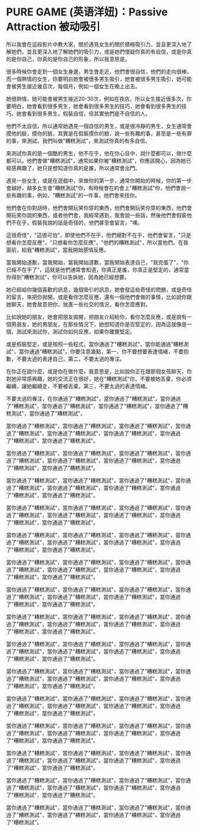 # PURE GAME (英语洋妞)：Passive Attraction 被动吸引

所以我會在這段影片中教大家，關於遇見女生的關於積極吸引力，並且更深入地了解她們，並且更深入地了解她們的吸引力，或是她們懷疑你真的有自信，或是你真的是你自己，你真的是你自己的形象，所以我意思是。

很多時候你會走到一個女生身邊，男生會走近，他們會很自信，他們的走向很棒，而一個熱情的女生，你要明白她會被很多男生吸引，她會被很多男生吸引，她可能會被男生接近幾百次，每個月，例如一個女生在晚上出去。

她很熱情，她可能會被男生接近20-30次，例如在夜店，所以女生接近很多次，你要明白，她會看到很多男生，她會看到很多男生的技巧，她會看到很多男生的技巧，她會看到很多男生，假裝自信，但其實他們是不自信的人。

他們不太自信，所以通常她遇見一個自信的男生，或是很冷靜的男生，女生通常會摸他的臉，摸你的臉，其實是在假裝摸你的臉，說一些有趣的事，甚至是一些有罪的事，來測試，我們叫做"糟糕測試"，來測試你真的有多自信。

來測試你真的是一個酷的男生，他不在乎，他在你心目中，說什麼都可以，做什麼都可以，他們會做"糟糕測試"，通常如果你被"糟糕測試"，你應該開心，因為她已經感興趣了，她只是想知道你真的是誰，所以通常會出門。

遇見一些女生，或是在遊戲中，來做你的第一步，通常你開始的時候，你的第一步會越好，越多女生會"糟糕測試"你，有時候會在約會上"糟糕測試"你，他們會說一些有趣的事，例如，"糟糕測試"的一件事，他們會來找你。

他們會在你對話時，他們會開玩笑你穿的東西，他們會開玩笑你穿的東西，他們會開玩笑你說的東西，或者他們會，我經常遇到，我會說一些話，然後他們會假裝他們不在乎，假裝我說的話是奇怪的，他們甚至會留言，"噢。

這很奇怪"，"這很可怕"，即使他們不在乎，他們絕對不在乎，他們會留言，"只是想看你怎麼反應"，"只想看你怎麼反應"，"他們的糟糕測試"，所以當他們，在我面前，給我"糟糕測試"，當我開始感情反應。

當我開始道歉，當我開始，當我開始道歉，當我開始表達自己，"我完蛋了"，"你已經不在乎了"，這就是他們通常會知道，你真正是誰，你真正是堅定的，通常當你得到"糟糕測試"，你可以告訴她，因為她已經想要。

她已經給你幾個喜歡的訊息，幾個吸引的訊息，她會發這些奇怪的問題，或是奇怪的留言，來把你拋開，或是看你怎麼反應，還有一個他們會做的事情，比如說你跟她聊天，她會故意把你，放進一些社交的情況，看你怎麼應對。

比如說她的朋友，她會把朋友拋開，把朋友介紹給你，看你怎麼反應，或是說有一個男朋友，她的男朋友，在那些情況下，她想知道你是否堅定的，因為這就像是一個，測試來測試你，測試你如何反應，如果你確實堅定。

或是假裝堅定，或是按照一些程式，當你通過了"糟糕測試"，當你能通過"糟糕測試"，當你通過"糟糕測試"，你要注意幾點，第一，你不要想要表達情緒，不要抱歉，不要太過的表達自己，第二，不要太過的專注。

在你正在說什麼，或是你在做什麼，我意思是，比如說你正在跟那個女孩聊天，你對她非常感興趣，她的交流正在很好，她在"糟糕測試"你，不要被她丟棄，你必須繼續，讓她繼續走，不要被丟棄，第三，不要太過的表達情緒。

不要太過的專注，在你通過了"糟糕測試"，當你通過了"糟糕測試"，當你通過了"糟糕測試"，當你通過了"糟糕測試"，當你通過了"糟糕測試"，當你通過了"糟糕測試"，當你通過了"糟糕測試"。

當你通過了"糟糕測試"，當你通過了"糟糕測試"，當你通過了"糟糕測試"，當你通過了"糟糕測試"，當你通過了"糟糕測試"，當你通過了"糟糕測試"，當你通過了"糟糕測試"，當你通過了"糟糕測試"。

當你通過了"糟糕測試"，當你通過了"糟糕測試"，當你通過了"糟糕測試"，當你通過了"糟糕測試"，當你通過了"糟糕測試"，當你通過了"糟糕測試"，當你通過了"糟糕測試"，當你通過了"糟糕測試"。

當你通過了"糟糕測試"，當你通過了"糟糕測試"，當你通過了"糟糕測試"，當你通過了"糟糕測試"，當你通過了"糟糕測試"，當你通過了"糟糕測試"，當你通過了"糟糕測試"，當你通過了"糟糕測試"。

當你通過了"糟糕測試"，當你通過了"糟糕測試"，當你通過了"糟糕測試"，當你通過了"糟糕測試"，當你通過了"糟糕測試"，當你通過了"糟糕測試"，當你通過了"糟糕測試"，當你通過了"糟糕測試"。

當你通過了"糟糕測試"，當你通過了"糟糕測試"，當你通過了"糟糕測試"，當你通過了"糟糕測試"，當你通過了"糟糕測試"，當你通過了"糟糕測試"，當你通過了"糟糕測試"，當你通過了"糟糕測試"。

當你通過了"糟糕測試"，當你通過了"糟糕測試"，當你通過了"糟糕測試"，當你通過了"糟糕測試"，當你通過了"糟糕測試"，當你通過了"糟糕測試"，當你通過了"糟糕測試"，當你通過了"糟糕測試"。

當你通過了"糟糕測試"，當你通過了"糟糕測試"，當你通過了"糟糕測試"，當你通過了"糟糕測試"，當你通過了"糟糕測試"，當你通過了"糟糕測試"，當你通過了"糟糕測試"，當你通過了"糟糕測試"。

當你通過了"糟糕測試"，當你通過了"糟糕測試"，當你通過了"糟糕測試"，當你通過了"糟糕測試"，當你通過了"糟糕測試"，當你通過了"糟糕測試"，當你通過了"糟糕測試"，當你通過了"糟糕測試"。

當你通過了"糟糕測試"，當你通過了"糟糕測試"，當你通過了"糟糕測試"，當你通過了"糟糕測試"，當你通過了"糟糕測試"，當你通過了"糟糕測試"，當你通過了"糟糕測試"，當你通過了"糟糕測試"。

當你通過了"糟糕測試"，當你通過了"糟糕測試"，當你通過了"糟糕測試"，當你通過了"糟糕測試"，當你通過了"糟糕測試"，當你通過了"糟糕測試"，當你通過了"糟糕測試"，當你通過了"糟糕測試"。

當你通過了"糟糕測試"，當你通過了"糟糕測試"，當你通過了"糟糕測試"，當你通過了"糟糕測試"，當你通過了"糟糕測試"，當你通過了"糟糕測試"，當你通過了"糟糕測試"，當你通過了"糟糕測試"。

當你通過了"糟糕測試"，當你通過了"糟糕測試"，當你通過了"糟糕測試"，當你通過了"糟糕測試"，當你通過了"糟糕測試"，當你通過了"糟糕測試"，當你通過了"糟糕測試"，當你通過了"糟糕測試"。

當你通過了"糟糕測試"，當你通過了"糟糕測試"，當你通過了"糟糕測試"，當你通過了"糟糕測試"，當你通過了"糟糕測試"，當你通過了"糟糕測試"，當你通過了"糟糕測試"，當你通過了"糟糕測試"。

當你通過了"糟糕測試"，當你通過了"糟糕測試"，當你通過了"糟糕測試"，當你通過了"糟糕測試"，當你通過了"糟糕測試"，當你通過了"糟糕測試"，當你通過了"糟糕測試"，當你通過了"糟糕測試"。

當你通過了"糟糕測試"，當你通過了"糟糕測試"，當你通過了"糟糕測試"，當你通過了"糟糕測試"，當你通過了"糟糕測試"，當你通過了"糟糕測試"，當你通過了"糟糕測試"。

